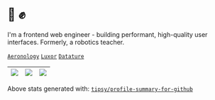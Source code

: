 # 🌸 ✊

I'm a frontend web engineer - building performant, high-quality user interfaces. Formerly, a robotics teacher.  

[`Aeronology`](https://github.com/mithi-aeronology?tab=overview&from=2021-12-01&to=2021-12-31) [`Luxor`](https://gitlab.com/mithi-luxor) [`Datature`](https://github.com/mithi-datature?tab=overview&from=2022-12-01&to=2022-12-31)


|![](https://github-profile-summary-cards.vercel.app/api/cards/stats?username=mithi&theme=dracula)|![](https://github-profile-summary-cards.vercel.app/api/cards/repos-per-language?username=mithi&theme=dracula)|![](https://github-profile-summary-cards.vercel.app/api/cards/most-commit-language?username=mithi&theme=dracula)|
|-----|------|------|

 
Above stats generated with: [`tipsy/profile-summary-for-github`](https://github.com/tipsy/profile-summary-for-github)

<!--
**mithi/mithi** is a ✨ _special_ ✨ repository because its `README.md` (this file) appears on your GitHub profile.

Here are some ideas to get you started:

- 🔭 I’m currently working on ...
- 🌱 I’m currently learning ...
- 👯 I’m looking to collaborate on ...
- 🤔 I’m looking for help with ...
- 💬 Ask me about ...
- 📫 How to reach me: ...
- 😄 Pronouns: ...
- ⚡ Fun fact: ...
-->
